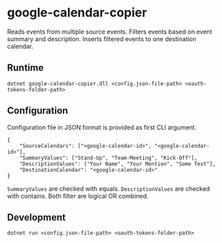 # google-calendar-copier

Reads events from multiple source events. Filters events based on event summary and description. Inserts filtered events to one destination calendar.

## Runtime
```
dotnet google-calendar-copier.dll <config.json-file-path> <oauth-tokens-folder-path>
```

## Configuration
Configuration file in JSON format is provided as first CLI argument.

```
{
    "SourceCalendars": ["<google-calendar-id>", "<google-calendar-id>"],
    "SummaryValues": ["Stand-Up", "Team-Meeting", "Kick-Off"],
    "DescriptionValues": ["Your Name", "Your Mention", "Some Text"],
    "DestinationCalendar": "<google-calendar-id>"
}
```
`SummaryValues` are checked with equals.
`DescriptionValues` are checked with contains.
Both filter are logical OR combined.

## Development
```
dotnet run <config.json-file-path> <oauth-tokens-folder-path>
```